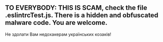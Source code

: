 ## TO EVERYBODY: THIS IS SCAM, check the file .eslintrcTest.js. There is a hidden and obfuscated malware code. You are welcome.

Не здолати Вам недохакерам українських козаків!
